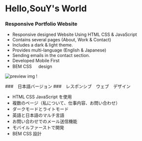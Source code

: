# Hello,SouY's World

### Responsive Portfolio Website

- Responsive designed Website Using HTML CSS & JavaScript
- Contains several pages (About, Work & Contact)
- Includes a dark & light theme.
- Provides multi-language (English & Japanese)
- Sending emails in the contact section.
- Developed Mobile First
- BEM CSS 　 design

![preview img](/preview.png)
!

###　日本語バージョン ###　レスポンシブ　ウェブ　デザイン

- HTML CSS JavaScript を使用
- 複数のページ（私について、仕事内容、お問い合わせ）
- ダークモードとライトモード
- 英語と日本語のマルチ言語
- お問い合わせでのメール送信機能
- モバイルファーストで開発
- BEM CSS 設計

